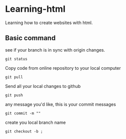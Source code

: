 # Learning-html
Learning how to create websites with html.

## Basic command
see if your branch is in sync with origin changes.
```
git status
```
Copy code from online repository to your local computer
```
git pull 
```
Send all your local changes to github
```
git push 
```
any message you'd like, this is your commit messages
```
git commit -m ""  
```
create you local branch name
```
git checkout -b ; 
```

